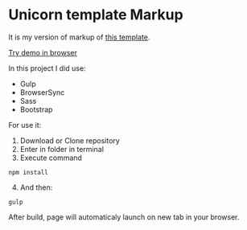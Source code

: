 # Unicorn template Markup

It is my version of markup of [this template](http://graphicburger.com/unicorn-psd-template/).

[Try demo in browser](http://moonbrv.github.io/unicorn-template)

In this project I did use:
- Gulp
- BrowserSync
- Sass
- Bootstrap

For use it:

1. Download or Clone repository
2. Enter in folder in terminal
3. Execute command
  
  ```
  npm install
  ```
4. And then:
  
  ```
  gulp
  ```
  After build, page will automaticaly launch on new tab in your browser.
